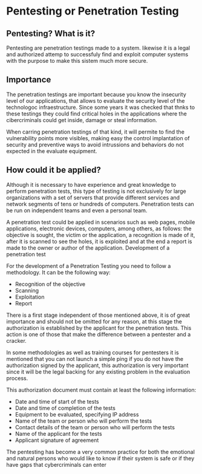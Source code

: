 # Pentesting or Penetration Testing #

## Pentesting? What is it? ##

Pentesting are penetration testings made to a system. likewise it is a legal and authorized attemp to successfuly find and exploit  computer systems with the purpose to make this sistem much more secure.

## Importance ##

The penetration testings are important because you know the insecurity level of our applications, that allows to evaluate the security level of the technologoc infraestructure. Since some years it was checked that thnks to these testings they could find critical holes in the applications where the cibercriminals could get inside, damage or steal information.

When carring penetration testings of that kind, it will permite to find the vulnerability points more visibles, making easy the control implantation of security and preventive ways to avoid intrussions and behaviors do not expected in the evaluate equipment.

## How could it be applied? ##

Although it is necessary to have experience and great knowledge to perform penetration tests, this type of testing is not exclusively for large organizations with a set of servers that provide different services and network segments of tens or hundreds of computers.
Penetration tests can be run on independent teams and even a personal team.

A penetration test could be applied in scenarios such as web pages, mobile applications, electronic devices, computers, among others, as follows: the objective is sought, the victim or the application, a recognition is made of it, after it is scanned to see the holes, it is exploited and at the end a report is made to the owner or author of the application.
Development of a penetration test

For the development of a Penetration Testing you need to follow a methodology. It can be the following way:
- Recognition of the objective
- Scanning
- Exploitation
- Report

There is a first stage independent of those mentioned above, it is of great importance and should not be omitted for any reason, at this stage the authorization is established by the applicant for the penetration tests. This action is one of those that make the difference between a pentester and a cracker.

In some methodologies as well as training courses for pentesters it is mentioned that you can not launch a simple ping if you do not have the authorization signed by the applicant, this authorization is very important since it will be the legal backing for any existing problem in the evaluation process.

This authorization document must contain at least the following information:

- Date and time of start of the tests
- Date and time of completion of the tests
- Equipment to be evaluated, specifying IP address
- Name of the team or person who will perform the tests
- Contact details of the team or person who will perform the tests
- Name of the applicant for the tests
- Applicant signature of agreement

The pentesting has become a very common practice for both the emotional and natural persons who would like to know if their system is safe or if they have gaps that cybercriminals can enter
